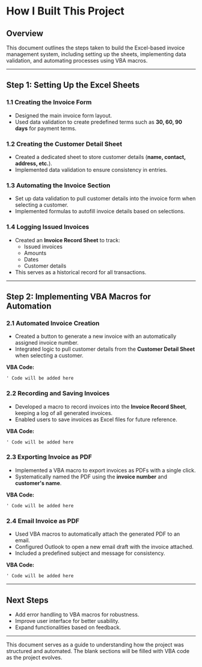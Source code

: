 # How I Built This Project

## Overview
This document outlines the steps taken to build the Excel-based invoice management system, including setting up the sheets, implementing data validation, and automating processes using VBA macros.

---

## Step 1: Setting Up the Excel Sheets

### 1.1 Creating the Invoice Form
* Designed the main invoice form layout.
* Used data validation to create predefined terms such as **30, 60, 90 days** for payment terms.

### 1.2 Creating the Customer Detail Sheet
* Created a dedicated sheet to store customer details (**name, contact, address, etc.**).
* Implemented data validation to ensure consistency in entries.

### 1.3 Automating the Invoice Section
* Set up data validation to pull customer details into the invoice form when selecting a customer.
* Implemented formulas to autofill invoice details based on selections.

### 1.4 Logging Issued Invoices
* Created an **Invoice Record Sheet** to track:
  * Issued invoices
  * Amounts
  * Dates
  * Customer details
* This serves as a historical record for all transactions.

---

## Step 2: Implementing VBA Macros for Automation

### 2.1 Automated Invoice Creation
* Created a button to generate a new invoice with an automatically assigned invoice number.
* Integrated logic to pull customer details from the **Customer Detail Sheet** when selecting a customer.

**VBA Code:**
```vba
' Code will be added here
```

### 2.2 Recording and Saving Invoices
* Developed a macro to record invoices into the **Invoice Record Sheet**, keeping a log of all generated invoices.
* Enabled users to save invoices as Excel files for future reference.

**VBA Code:**
```vba
' Code will be added here
```

### 2.3 Exporting Invoice as PDF
* Implemented a VBA macro to export invoices as PDFs with a single click.
* Systematically named the PDF using the **invoice number** and **customer's name**.

**VBA Code:**
```vba
' Code will be added here
```

### 2.4 Email Invoice as PDF
* Used VBA macros to automatically attach the generated PDF to an email.
* Configured Outlook to open a new email draft with the invoice attached.
* Included a predefined subject and message for consistency.

**VBA Code:**
```vba
' Code will be added here
```

---

## Next Steps
* Add error handling to VBA macros for robustness.
* Improve user interface for better usability.
* Expand functionalities based on feedback.

---

This document serves as a guide to understanding how the project was structured and automated. The blank sections will be filled with VBA code as the project evolves.


